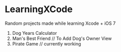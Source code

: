 LearningXCode
=============

Random projects made while learning Xcode + iOS 7

1. Dog Years Calculator
2. Man's Best Friend // To Add Dog's Owner View
3. Pirate Game // currently working
